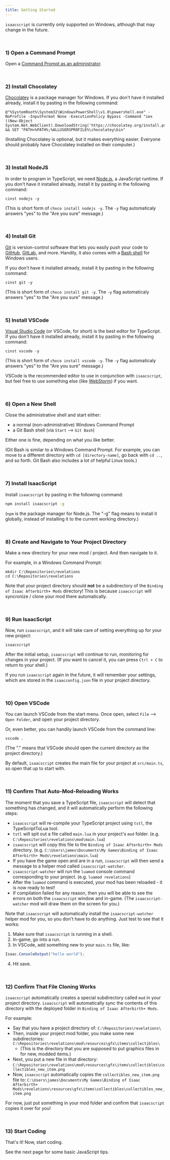 ```yaml
---
title: Getting Started
---
```


`isaacscript` is currently only supported on Windows, although that may change in the future.

<br />

### 1) Open a Command Prompt

Open a [Command Prompt as an administrator](https://www.howtogeek.com/194041/how-to-open-the-command-prompt-as-administrator-in-windows-8.1/).

<br />

### 2) Install Chocolatey

[Chocolatey](https://chocolatey.org/install) is a package manager for Windows. If you don't have it installed already, install it by pasting in the following command:

```
@"%SystemRoot%\System32\WindowsPowerShell\v1.0\powershell.exe" -NoProfile -InputFormat None -ExecutionPolicy Bypass -Command "iex ((New-Object System.Net.WebClient).DownloadString('https://chocolatey.org/install.ps1'))" && SET "PATH=%PATH%;%ALLUSERSPROFILE%\chocolatey\bin"
```

(Installing Chocolatey is optional, but it makes everything easier. Everyone should probably have Chocolatey installed on their computer.)

<br />

### 3) Install NodeJS

In order to program in TypeScript, we need [Node.js](https://nodejs.org/en/), a JavaScript runtime. If you don't have it installed already, install it by pasting in the following command:

```
cinst nodejs -y
```

(This is short form of `choco install nodejs -y`. The `-y` flag automaticaly answers "yes" to the "Are you sure" message.)

<br />

### 4) Install Git

[Git](https://git-scm.com/) is version-control software that lets you easily push your code to [GitHub](https://github.com/), [GitLab](https://about.gitlab.com/), and more. Handily, it also comes with a [Bash shell](<https://en.wikipedia.org/wiki/Bash_(Unix_shell)>) for Windows users.

If you don't have it installed already, install it by pasting in the following command:

```
cinst git -y
```

(This is short form of `choco install git -y`. The `-y` flag automaticaly answers "yes" to the "Are you sure" message.)

<br />

### 5) Install VSCode

[Visual Studio Code](https://code.visualstudio.com/) (or VSCode, for short) is the best editor for TypeScript. If you don't have it installed already, install it by pasting in the following command:

```
cinst vscode -y
```

(This is short form of `choco install vscode -y`. The `-y` flag automaticaly answers "yes" to the "Are you sure" message.)

VSCode is the recommended editor to use in conjunction with `isaacscript`, but feel free to use something else (like [WebStorm](https://www.jetbrains.com/webstorm/)) if you want.

<br />

### 6) Open a New Shell

Close the administrative shell and start either:

- a normal (non-administrative) Windows Command Prompt
- a Git Bash shell (via `Start` --> `Git Bash`)

Either one is fine, depending on what you like better.

(Git Bash is similar to a Windows Command Prompt. For example, you can move to a different directory with `cd [directory-name]`, go back with `cd ..`, and so forth. Git Bash also includes a lot of helpful Linux tools.)

<br />

### 7) Install IsaacScript

Install `isaacscript` by pasting in the following command:

```bash
npm install isaacscript -g
```

(`npm` is the package manager for Node.js. The "-g" flag means to install it globally, instead of installing it to the current working directory.)

<br />

### 8) Create and Navigate to Your Project Directory

Make a new directory for your new mod / project. And then navigate to it.

For example, in a Windows Command Prompt:

```
mkdir C:\Repositories\revelations
cd C:\Repositories\revelations
```

Note that your project directory should **not** be a subdirectory of the `Binding of Isaac Afterbirth+ Mods` directory! This is because `isaacscript` will syncronize / clone your mod there automatically.

<br />

### 9) Run IsaacScript

Now, run `isaacscript`, and it will take care of setting everything up for your new project:

```
isaacscript
```

After the initial setup, `isaacscript` will continue to run, monitoring for changes in your project. (If you want to cancel it, you can press `Ctrl + C` to return to your shell.)

If you run `isaacscript` again in the future, it will remember your settings, which are stored in the `isaacconfig.json` file in your project directory.

<br />

### 10) Open VSCode

You can launch VSCode from the start menu. Once open, select `File` --> `Open Folder`, and open your project directory.

Or, even better, you can handily launch VSCode from the command line:

```
vscode .
```

(The "." means that VSCode should open the current directory as the project directory.)

By default, `isaacscript` creates the main file for your project at `src/main.ts`, so open that up to start with.

<br />

### 11) Confirm That Auto-Mod-Reloading Works

The moment that you save a TypeScript file, `isaacscript` will detect that something has changed, and it will automatically perform the following steps:

- `isaacscript` will re-compile your TypeScript project using `tstl`, the TypeScriptToLua tool.
- `tstl` will spit out a file called `main.lua` in your project's `mod` folder. (e.g. `C:\Repositories\revelations\mod\main.lua`)
- `isaacscript` will copy this file to the `Binding of Isaac Afterbirth+ Mods` directory. (e.g. `C:\Users\james\Documents\My Games\Binding of Isaac Afterbirth+ Mods\revelations\main.lua`)
- If you have the game open and are in a run, `isaacscript` will then send a message to a helper mod called `isaacscript-watcher`.
- `isaacscript-watcher` will run the `luamod` console command corresponding to your project. (e.g. `luamod revelations`)
- After the `luamod` command is executed, your mod has been reloaded - it is now ready to test!
- If compilation failed for any reason, then you will be able to see the errors on both the `isaacscript` window and in-game. (The `isaacscript-watcher` mod will draw them on the screen for you.)

Note that `isaacscript` will automatically install the `isaacscript-watcher` helper mod for you, so you don't have to do anything. Just test to see that it works:

1. Make sure that `isaacscript` is running in a shell.
2. In-game, go into a run.
3. In VSCode, add something new to your `main.ts` file, like:

```typescript
Isaac.ConsoleOutput("hello world");
```

4. Hit save.

<br />

### 12) Confirm That File Cloning Works

`isaacscript` automatically creates a special subdirectory called `mod` in your project directory. `isaacscript` will automatically sync the contents of this directory with the deployed folder in `Binding of Isaac Afterbirth+ Mods`.

For example:
- Say that you have a project directory of: `C:\Repositories\revelations\`
- Then, inside your project mod folder, you make some new subdirectories: `C:\Repositories\revelations\mod\resources\gfx\items\collectibles\`
  - (This is the directory that you are supposed to put graphics files in for new, modded items.)
- Next, you put a new file in that directory: `C:\Repositories\revelations\mod\resources\gfx\items\collectibles\collectibles_new_item.png`
- Now, `isaacscript` automatically copies the `collectibles_new_item.png` file to: `C:\Users\james\Documents\My Games\Binding of Isaac Afterbirth+ Mods\revelations\resources\gfx\items\collectibles\collectibles_new_item.png`

For now, just put something in your mod folder and confirm that `isaacscript` copies it over for you!

<br />

### 13) Start Coding

That's it! Now, start coding.

See the next page for some basic JavaScript tips.
